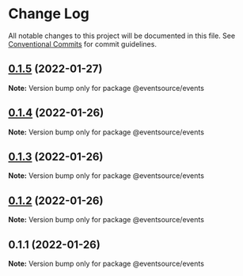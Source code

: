 # Change Log

All notable changes to this project will be documented in this file.
See [Conventional Commits](https://conventionalcommits.org) for commit guidelines.

## [0.1.5](https://github.com/thomasvargiu/eventsource-ts/compare/@eventsource/events@0.1.4...@eventsource/events@0.1.5) (2022-01-27)

**Note:** Version bump only for package @eventsource/events





## [0.1.4](https://github.com/thomasvargiu/eventsource-ts/compare/@eventsource/events@0.1.3...@eventsource/events@0.1.4) (2022-01-26)

**Note:** Version bump only for package @eventsource/events





## [0.1.3](https://github.com/thomasvargiu/eventsource-ts/compare/@eventsource/events@0.1.2...@eventsource/events@0.1.3) (2022-01-26)

**Note:** Version bump only for package @eventsource/events





## [0.1.2](https://github.com/thomasvargiu/eventsource-ts/compare/@eventsource/events@0.1.1...@eventsource/events@0.1.2) (2022-01-26)

**Note:** Version bump only for package @eventsource/events





## 0.1.1 (2022-01-26)

**Note:** Version bump only for package @eventsource/events
